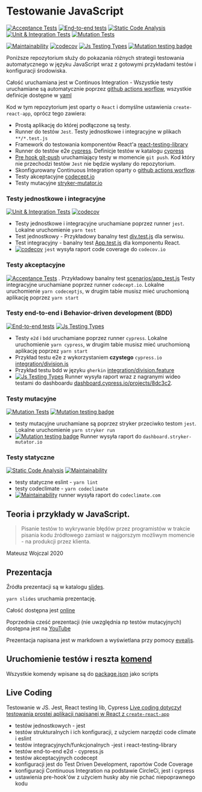 # Testowanie JavaScript

[![Acceptance Tests](https://github.com/qunabu/js-testing-types/actions/workflows/codeconcept.yml/badge.svg)](https://github.com/qunabu/js-testing-types/actions/workflows/codeconcept.yml)
[![End-to-end tests](https://github.com/qunabu/js-testing-types/actions/workflows/e2e.yml/badge.svg)](https://github.com/qunabu/js-testing-types/actions/workflows/e2e.yml)
[![Static Code Analysis](https://github.com/qunabu/js-testing-types/actions/workflows/static.yml/badge.svg)](https://github.com/qunabu/js-testing-types/actions/workflows/static.yml)
[![Unit & Integration Tests](https://github.com/qunabu/js-testing-types/actions/workflows/unit-integration.yml/badge.svg)](https://github.com/qunabu/js-testing-types/actions/workflows/unit-integration.yml)
[![Mutation Tests](https://github.com/qunabu/js-testing-types/actions/workflows/mutation.yml/badge.svg)](https://github.com/qunabu/js-testing-types/actions/workflows/mutation.yml)

[![Maintainability](https://api.codeclimate.com/v1/badges/375171535f08cc683bfd/maintainability)](https://codeclimate.com/github/qunabu/js-testing-types/maintainability)
[![codecov](https://codecov.io/gh/qunabu/js-testing-types/branch/master/graph/badge.svg?token=UU229E6W80)](https://codecov.io/gh/qunabu/js-testing-types)
[![Js Testing Types](https://img.shields.io/endpoint?url=https://dashboard.cypress.io/badge/detailed/8dc3c2&style=flat&logo=cypress)](https://dashboard.cypress.io/projects/8dc3c2/runs)
[![Mutation testing badge](https://img.shields.io/endpoint?style=flat&url=https%3A%2F%2Fbadge-api.stryker-mutator.io%2Fgithub.com%2Fqunabu%2Fjs-testing-types%2Fmain)](https://dashboard.stryker-mutator.io/reports/github.com/qunabu/js-testing-types/main)

Poniższe repozytorium służy do pokazania różnych strategii testowania automatycznego w języku JavaScript wraz z gotowymi przykładami testów i konfiguracji środowiska.

Całość uruchamiana jest w Continuos Integration - Wszystkie testy uruchamiane są automatycznie poprzez [github actions worflow](https://github.com/qunabu/js-testing-types/actions), wszystkie definicje dostępne w [yaml](.github/workflows)

Kod w tym repozytorium jest oparty o `React` i domyślne ustawienia `create-react-app`, oprócz tego zawiera:

- Prostą aplikację do której podłączone są testy.
- Runner do testów `Jest`. Testy jednostkowe i integracyjne w plikach `**/*.test.js`
- Framework do testowania komponentów React'a [react-testing-library](https://github.com/testing-library/react-testing-library)
- Runner do testów e2e [cypress](https://www.cypress.io/). Definicje testów w katalogu [cypress](cypress)
- [Pre hook git-push](https://github.com/typicode/husky) uruchamiający testy w momencie `git push`. Kod który nie przechodzi testów `Jest` nie będzie wysłany do repozytorium.
- Skonfigurowany Continuous Integration oparty o [github actions worflow](https://github.com/qunabu/js-testing-types/actions).
- Testy akceptacyjne [codecept.io](https://codecept.io/)
- Testy mutacyjne [stryker-mutator.io](https://stryker-mutator.io/d)

### Testy jednostkowe i integracyjne

[![Unit & Integration Tests](https://github.com/qunabu/js-testing-types/actions/workflows/unit-integration.yml/badge.svg)](https://github.com/qunabu/js-testing-types/actions/workflows/unit-integration.yml) [![codecov](https://codecov.io/gh/qunabu/js-testing-types/branch/master/graph/badge.svg?token=UU229E6W80)](https://codecov.io/gh/qunabu/js-testing-types)

- Testy jednostkowe i integracyjne uruchamiane poprzez runner `jest`. Lokalne uruchomienie `yarn test`
- Test jednostkowy - Przykładowy banalny test [div.test.js](src/services/div.test.js) dla serwisu.
- Test integracyjny - banalny test [App.test.js](src/App.test.js) dla komponentu React.
- [![codecov](https://codecov.io/gh/qunabu/js-testing-types/branch/master/graph/badge.svg?token=UU229E6W80)](https://codecov.io/gh/qunabu/js-testing-types) `jest` wysyła raport code coverage do `codecov.io`

### Testy akceptacyjne

[![Acceptance Tests](https://github.com/qunabu/js-testing-types/actions/workflows/codeconcept.yml/badge.svg)](https://github.com/qunabu/js-testing-types/actions/workflows/codeconcept.yml)
. Przykładowy banalny test [scenarios/app_test.js](scenarios/app_test.js) Testy integracyjne uruchamiane poprzez runner `codecept.io`. Lokalne uruchomienie `yarn codeceptjs`, w drugim tabie musisz mieć uruchomioną aplikację poprzez `yarn start`

### Testy end-to-end i Behavior-driven development (BDD)

[![End-to-end tests](https://github.com/qunabu/js-testing-types/actions/workflows/e2e.yml/badge.svg)](https://github.com/qunabu/js-testing-types/actions/workflows/e2e.yml) [![Js Testing Types](https://img.shields.io/endpoint?url=https://dashboard.cypress.io/badge/detailed/8dc3c2&style=flat&logo=cypress)](https://dashboard.cypress.io/projects/8dc3c2/runs)

- Testy `e2d` i `bdd` uruchamiane poprzez runner `cypress`. Lokalne uruchomienie `yarn cypress`, w drugim tabie musisz mieć uruchomioną aplikację poprzez `yarn start`
- Przykład testu e2e z wykorzystaniem **czystego** `cypress.io` [integration/division.js](cypress/integration/division.js)
- Przykład testu bdd w języku `gherkin` [integration/division.feature](cypress/integration/division.feature)
- [![Js Testing Types](https://img.shields.io/endpoint?url=https://dashboard.cypress.io/badge/detailed/8dc3c2&style=flat&logo=cypress)](https://dashboard.cypress.io/projects/8dc3c2/runs) Runner wysyła raport wraz z nagranymi wideo testami do dashboardu [dashboard.cypress.io/projects/8dc3c2](https://dashboard.cypress.io/projects/8dc3c2).

### Testy mutacyjne

[![Mutation Tests](https://github.com/qunabu/js-testing-types/actions/workflows/mutation.yml/badge.svg)](https://github.com/qunabu/js-testing-types/actions/workflows/mutation.yml)
[![Mutation testing badge](https://img.shields.io/endpoint?style=flat&url=https%3A%2F%2Fbadge-api.stryker-mutator.io%2Fgithub.com%2Fqunabu%2Fjs-testing-types%2Fmain)](https://dashboard.stryker-mutator.io/reports/github.com/qunabu/js-testing-types/main)

- testy mutacyjne uruchamiane są poprzez stryker przeciwko testom `jest`. Lokalne uruchomienie `yarn stryker run`
- [![Mutation testing badge](https://img.shields.io/endpoint?style=flat&url=https%3A%2F%2Fbadge-api.stryker-mutator.io%2Fgithub.com%2Fqunabu%2Fjs-testing-types%2Fmain)](https://dashboard.stryker-mutator.io/reports/github.com/qunabu/js-testing-types/main) Runner wysyła raport do `dashboard.stryker-mutator.io`

### Testy statyczne

[![Static Code Analysis](https://github.com/qunabu/js-testing-types/actions/workflows/static.yml/badge.svg)](https://github.com/qunabu/js-testing-types/actions/workflows/static.yml) [![Maintainability](https://api.codeclimate.com/v1/badges/375171535f08cc683bfd/maintainability)](https://codeclimate.com/github/qunabu/js-testing-types/maintainability)

- testy statyczne eslint - `yarn lint`
- testy codeclimate - `yarn codeclimate`
- [![Maintainability](https://api.codeclimate.com/v1/badges/375171535f08cc683bfd/maintainability)](https://codeclimate.com/github/qunabu/js-testing-types/maintainability) runner wysyła raport do `codeclimate.com`

## Teoria i przykłady w JavaScript.

> Pisanie testów to wykrywanie błędów przez programistów w trakcie pisania kodu źródłowego zamiast w najgorszym możliwym momencie - na produkcji przez klienta.

Mateusz Wojczal 2020

## Prezentacja

Źródła prezentacji są w katalogu [slides](slides).

`yarn slides` uruchamia prezentację.

Całość dostępna jest [online](https://qunabu.github.io/js-testing-types/)

Poprzednia cześć prezentacji (nie uwzględnia np testów mutacyjnych) dostępna jest na [YouTube](https://www.youtube.com/watch?v=U5kcUhzskjY)

Prezentacja napisana jest w markdown a wyświetlana przy pomocy [evealjs](https://revealjs.com/).

## Uruchomienie testów i reszta [komend](package.json)

Wszystkie komendy wpisane są do [package.json](package.json) jako scripts

## Live Coding

Testowanie w JS. Jest, React testing lib, Cypress
[Live coding dotyczył testowania prostej aplikacji napisanej w React z `create-react-app`](https://youtu.be/tjo_oJm6pJU)

- testów jednostkowych - jest
- testów strukturalnych i ich konfiguracji, z użyciem narzędzi code climate i eslint
- testów integracyjnych/funkcjonalnych -jest i react-testing-library
- testów end-to-end e2d - cypress.js
- testów akceptacyjnych codecept
- konfiguracji jest do Test Driven Development, raportów Code Coverage
- konfiguracji Continuous Integration na podstawie CircleCi, jest i cypress
- ustawienia pre-hook'ów z użyciem husky aby nie pchać niepoprawnego kodu
